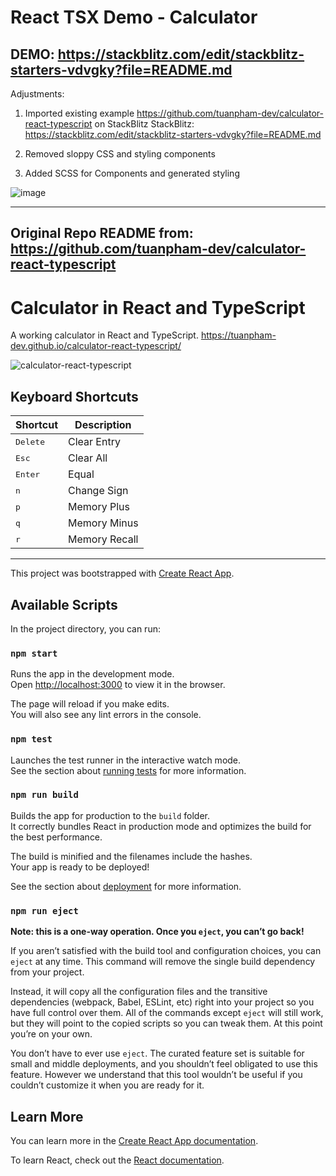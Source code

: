 # React TSX Demo - Calculator
## DEMO: https://stackblitz.com/edit/stackblitz-starters-vdvgky?file=README.md

Adjustments: 

1) Imported existing example https://github.com/tuanpham-dev/calculator-react-typescript on StackBlitz
StackBlitz: https://stackblitz.com/edit/stackblitz-starters-vdvgky?file=README.md

2) Removed sloppy CSS and styling components

3) Added SCSS for Components and generated styling


![image](https://github.com/TobiasSchaeuble-EH/ReactTSXCalculatorDemo/assets/50451429/4b4fbd39-85e8-4dc0-8a0b-5b75d00b70e9)

----------------------------------------------------------------------------------------------------------------------------------------------------------------------------------------
Original Repo README from:
https://github.com/tuanpham-dev/calculator-react-typescript 
---------


# Calculator in React and TypeScript
A working calculator in React and TypeScript. https://tuanpham-dev.github.io/calculator-react-typescript/

![calculator-react-typescript](https://raw.githubusercontent.com/tuanpham-dev/calculator-react-typescript/master/screenshot.png)

## Keyboard Shortcuts
| Shortcut          | Description   |
|-------------------|---------------|
| <kbd>Delete</kbd> | Clear Entry   |
| <kbd>Esc</kbd>    | Clear All     |
| <kbd>Enter</kbd>  | Equal         |
| <kbd>n</kbd>      | Change Sign   |
| <kbd>p</kbd>      | Memory Plus   |
| <kbd>q</kbd>      | Memory Minus  |
| <kbd>r</kbd>      | Memory Recall |

---

This project was bootstrapped with [Create React App](https://github.com/facebook/create-react-app).

## Available Scripts

In the project directory, you can run:

### `npm start`

Runs the app in the development mode.<br />
Open [http://localhost:3000](http://localhost:3000) to view it in the browser.

The page will reload if you make edits.<br />
You will also see any lint errors in the console.

### `npm test`

Launches the test runner in the interactive watch mode.<br />
See the section about [running tests](https://facebook.github.io/create-react-app/docs/running-tests) for more information.

### `npm run build`

Builds the app for production to the `build` folder.<br />
It correctly bundles React in production mode and optimizes the build for the best performance.

The build is minified and the filenames include the hashes.<br />
Your app is ready to be deployed!

See the section about [deployment](https://facebook.github.io/create-react-app/docs/deployment) for more information.

### `npm run eject`

**Note: this is a one-way operation. Once you `eject`, you can’t go back!**

If you aren’t satisfied with the build tool and configuration choices, you can `eject` at any time. This command will remove the single build dependency from your project.

Instead, it will copy all the configuration files and the transitive dependencies (webpack, Babel, ESLint, etc) right into your project so you have full control over them. All of the commands except `eject` will still work, but they will point to the copied scripts so you can tweak them. At this point you’re on your own.

You don’t have to ever use `eject`. The curated feature set is suitable for small and middle deployments, and you shouldn’t feel obligated to use this feature. However we understand that this tool wouldn’t be useful if you couldn’t customize it when you are ready for it.

## Learn More

You can learn more in the [Create React App documentation](https://facebook.github.io/create-react-app/docs/getting-started).

To learn React, check out the [React documentation](https://reactjs.org/).

